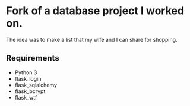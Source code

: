# Fork of a database project I worked on.
The idea was to make a list that my wife and I can share for shopping.

## Requirements
 * Python 3
  * flask_login
  * flask_sqlalchemy
  * flask_bcrypt
  * flask_wtf


